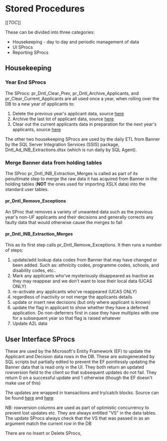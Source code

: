 # Stored Procedures

[[_TOC_]]

These can be divided into three categories:
- Housekeeping - day to day and periodic management of data
- UI SProcs
- Reporting SProcs 

## Housekeeping

### Year End SProcs

The SProcs: pr_Dntl_Clear_Prev, pr_Dntl_Archive_Applicants, and pr_Clear_Current_Applicants are all used once a year, when rolling over the DB to a new year of applicants to:
1. Delete the previous year's applicant data, source [here](https://universityofleeds.visualstudio.com/FAD/FAD%20Team/_git/FAD-SSDT?path=%2FFAD%2Fdbo%2FStored%20Procedures%2Fpr_Dntl_Clear_Prev.sql&version=GBmaster)
0. Archive the last lot of applicant data, source [here](https://universityofleeds.visualstudio.com/FAD/FAD%20Team/_git/FAD-SSDT?path=%2FFAD%2Fdbo%2FStored%20Procedures%2Fpr_Dntl_Archive_Applicants.sql&version=GBmaster)
0. Clear out the current applicants data in preparation for the next year's applicants, source [here](https://universityofleeds.visualstudio.com/FAD/FAD%20Team/_git/FAD-SSDT?path=%2FFAD%2Fdbo%2FStored%20Procedures%2Fpr_Clear_Current_Applicants.sql&version=GBmaster)

The other two housekeeping SProcs are used by the daily ETL from Banner by the SQL Server Integration Services (SSIS) package, Dntl_Ad_INB_Extractions.dtsx (which is run daily by SQL Agent).

### Merge Banner data from holding tables
The SProc pr_Dntl_INB_Extraction_Merges is called as part of its penultimate step to merge the raw data it has acquired from Banner in the holding tables (**NOT** the ones used for importing XSLX data) into the standard user tables.

#### pr_Dntl_Remove_Exceptions

An SProc that removes a variety of unwanted data such as the previous year's non-UF applicants and their decisions and generally corrects any faulty data that would otherwise cause the merges to fail

#### pr_Dntl_INB_Extraction_Merges

This as its first step calls pr_Dntl_Remove_Exceptions. It then runs a number of steps:
1. update/add lookup data codes from Banner that may have changed or been added. Such as:
 ethnicity codes, programme codes, schools, and disability codes, etc..
0. Mark any applicants who've mysteriously disappeared as Inactive as they may reappear and 
we don't want to lose their local data (UCAS ONLY)
0. re-activate any applicants who've reappeared (UCAS ONLY)
0. regardless of inactivity or not merge the applicants details
0. update or insert new decisions (but only where applicant is known)
0. update the flag in applicant to show whether they have a deferred application.
Do non-deferrers first in case they have multiples with one for a subsequent year so that flag is raised whatever
0. Update A2L data

## User Interface SProcs

These are used by the Microsoft's Entity Framework (EF) to update the Applicant and Decision data rows in the DB. These are autogenerated by SQL scripts but partially edited to prevent the EF pointlessly updating the Banner data that is read only in the UI. They both return an updated rowversion field to the client so that subsequent updates do not fail. They return 0 on a successful update and 1 otherwise (though the EF doesn't make use of this)

The updates are wrapped in transactions and try/catch blocks. Source can be found [here](https://universityofleeds.visualstudio.com/FAD/FAD%20Team/_git/FAD-SSDT?path=%2FFAD%2Fdbo%2FStored%20Procedures%2Fpr_Update_Dntl_Applicants.sql&version=GBmaster) and [here](https://universityofleeds.visualstudio.com/FAD/FAD%20Team/_git/FAD-SSDT?path=%2FFAD%2Fdbo%2FStored%20Procedures%2Fpr_Update_Dntl_Decisions.sql&version=GBmaster)

NB: rowversion columns are used as part of optimistic concurrency to prevent lost updates etc. They are always entitled "VS" in the data tables. The update SProcs always check that the VS that was passed in as an argument match the current row in the DB

There are no Insert or Delete SProcs,